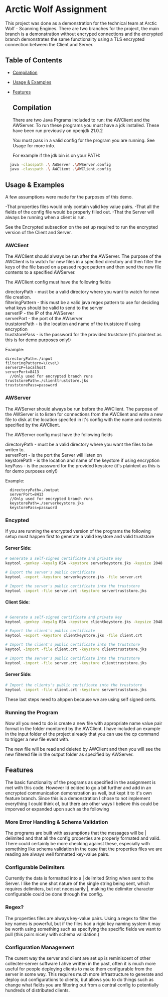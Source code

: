 # Arctic Wolf Assignment

This project was done as a demonstration for the technical team at Arctic Wolf - Scanning Engines. There are two branches for the project, the main branch is a demonstration without encryped connections and the encrypted branch demonstrates the same functionality using a TLS encrypted connection between the Client and Server.

## Table of Contents

- [Compilation](#compilation)
- [Usage & Examples](#usage)
- [Features](#features)

  ## Compilation

  There are two Java Prgrams included to run: the AWClient and the AWServer. To run these programs you must have a jdk installed. These have been run previously on openjdk 21.0.2

  You must pass in a valid config for the program you are running. See Usage for more info.

  For example if the jdk bin is on your PATH:
  
```bash
  java -classpath .\ AWServer .\AWServer.config
  java -classpath .\ AWClient .\AWClient.config
```

  
  ## Usage & Examples

  A few assumptions were made for the purposes of this demo. 

  -That properties files would only contain valid key value pairs.
  -That all the fields of the config file would be properly filled out.
  -That the Server will always be running when a client is run.

  See the Encrypted subsection on the set up required to run the encrypted version of the Client and Server.

  ### AWClient

  The AWClient should always be run after the AWServer. The purpose of the AWClient is to watch for new files in a specified directory and then filter the keys of the file based on a passed regex pattern and then send the new file contents to a specified AWServer.

  The AWClient config must have the following fields

  directoryPath - must be a valid directory where you want to watch for new file creation.<br />
  filteringPattern - this must be a valid java regex pattern to use for deciding what keys should be valid to send to the server<br />
  serverIP - the IP of the AWServer<br />
  serverPort - the port of the AWserver<br />
  truststorePath - is the location and name of the truststore if using encryption<br />
  truststorePass - is the password for the provided truststore (it's plaintext as this is for demo purposes only!)<br />

  Example:
  ```
  directoryPath=./input
  filteringPattern=\(cve\)
  serverIP=localhost
  serverPort=8413
    //Only used for encrypted branch runs
  truststorePath=./clienttruststore.jks
  truststorePass=password
  ```

  ### AWServer

  The AWServer should always be run before the AWClient. The purpose of the AWServer is to listen for connections from the AWClient and write a new file to disk at the location specifed in it's config with the name and contents specified by the AWClient.

  The AWServer config must have the following fields

  directoryPath - must be a valid directory where you want the files to be writen to.<br />
  serverPort - is the port the Server will listen on<br />
  keystorePath - is the location and name of the keystore if using encryption<br />
  keyPass - is the password for the provided keystore (it's plaintext as this is for demo purposes only!)<br />

  Example:
  ```
    directoryPath=./output
    serverPort=8413
    //Only used for encrypted branch runs
    keystorePath=./serverkeystore.jks
    keystorePass=password
  ```

  ### Encypted

  If you are running the encrypted version of the programs the following setup must happen first to generate a valid keystore and valid truststore

  #### Server Side:

```bash
# Generate a self-signed certificate and private key
keytool -genkey -keyalg RSA -keystore serverkeystore.jks -keysize 2048

# Export the server's public certificate
keytool -export -keystore serverkeystore.jks -file server.crt

# Import the server's public certificate into the truststore
keytool -import -file server.crt -keystore servertruststore.jks
```

#### Client Side:

```bash

# Generate a self-signed certificate and private key
keytool -genkey -keyalg RSA -keystore clientkeystore.jks -keysize 2048

# Export the client's public certificate
keytool -export -keystore clientkeystore.jks -file client.crt

# Import the client's public certificate into the truststore
keytool -import -file client.crt -keystore clienttruststore.jks

# Import the server's public certificate into the truststore
keytool -import -file server.crt -keystore clienttruststore.jks
```

#### Server Side:

```bash
# Import the clients's public certificate into the truststore
keytool -import -file client.crt -keystore servertruststore.jks
```

These last steps need to ahppen because we are using self signed certs.

### Running the Program

Now all you need to do is create a new file with appropriate name value pair format in the folder monitored by the AWClient. I have included an example in the input folder of the project already that you can use the cp command to trigger a new file event with.<br />

The new file will be read and deleted by AWClient and then you will see the new filtered file in the output folder as specified by AWServer.<br />

## Features

The basic functionality of the programs as specified in the assignment is met with this code. However Id ecided to go a bit further and add in an encrypted communication demonstration as well, but kept it to it's own feature branch. 
Since this is a demonstration I chose to not implement everything I could think of, but there are other ways I believe this could be imporved or expanded upon such as the following<br />

### More Error Handling & Schema Validation

The programs are built with assumptions that the messages will be | delimited and that all the config properties are properly formated and valid. There could certainly be more checking against these, especially with something like schema validation in the case that the properties files we are reading are always well formatted key-value pairs.

### Configurable Delimiters

Currently the data is formatted into a | delimited String when sent to the Server. I like the one shot nature of the single string being sent, which requires delimiters, but not necessarily |, making the delimiter character configurable could be done through the config.

### Regex?

The properties files are always key-value pairs. Using a regex to filter the key names is powerful, but if the files had a rigid key naming system it may be worth using something such as specifying the specific fields we want to pull (this pairs nicely with schema validation.)

### Configuration Management

The curent way the server and client are set up is reminiscent of other collecter-server software I ahve written in the past, often it is much more useful for people deploying clients to make them configurable from the server in some way. This requires much more infrastructure to generate and deploy out configurations to clients, but allows you to do things such as change what fields you are filtering out from a central config to potentially hundreds of distributed clients.


  
